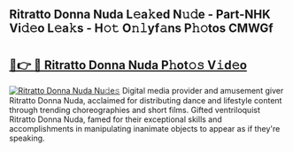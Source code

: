 ## Ritratto Donna Nuda L𝚎a𝚔ed N𝚞𝚍e - Part-NHK Vi𝚍𝚎o L𝚎a𝚔s - H𝚘𝚝 O𝚗𝚕yf𝚊ns P𝚑𝚘tos CMWGf

# <h2><a href="http://kf8plo.oniu.top/?m=Ritratto+Donna+Nuda">🔗👉 🔴 Ritratto Donna Nuda P𝚑ot𝚘𝚜 V𝚒d𝚎o</a></h2>

[![Ritratto Donna Nuda Nu𝚍e𝚜](https://i.imgur.com/0qMVB7G.gif)](http://kf8plo.oniu.top/?m=Ritratto+Donna+Nuda)
Digital media provider and amusement giver Ritratto Donna Nuda, acclaimed for distributing dance and lifestyle content through trending choreographies and short films. Gifted ventriloquist Ritratto Donna Nuda, famed for their exceptional skills and accomplishments in manipulating inanimate objects to appear as if they're speaking.  

